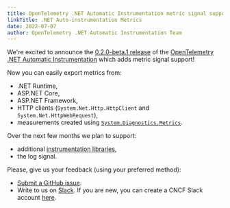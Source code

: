 ```yaml
---
title: OpenTelemetry .NET Automatic Instrumentation metric signal support
linkTitle: .NET Auto-instrumentation Metrics
date: 2022-07-07
author: OpenTelemetry .NET Automatic Instrumentation Team
---
```


We're excited to announce the
[0.2.0-beta.1 release](https://github.com/open-telemetry/opentelemetry-dotnet-instrumentation/releases/tag/v0.2.0-beta.1)
of the
[OpenTelemetry .NET Automatic Instrumentation](https://github.com/open-telemetry/opentelemetry-dotnet-instrumentation)
which adds metric signal support!

Now you can easily export metrics from:

- .NET Runtime,
- ASP.NET Core,
- ASP.NET Framework,
- HTTP clients (`System.Net.Http.HttpClient` and `System.Net.HttpWebRequest`),
- measurements created using [`System.Diagnostics.Metrics`](https://docs.microsoft.com/dotnet/core/diagnostics/metrics-instrumentation).

Over the next few months we plan to support:

- additional
  [instrumentation libraries](https://github.com/open-telemetry/opentelemetry-dotnet-instrumentation/blob/v0.2.0-beta.1/docs/config.md#instrumentations),
- the log signal.

Please, give us your feedback (using your preferred method):

- [Submit a GitHub issue](https://github.com/open-telemetry/opentelemetry-dotnet-instrumentation/issues/new).
- Write to us on [Slack](https://cloud-native.slack.com/archives/C01NR1YLSE7).
  If you are new, you can create a CNCF Slack account
  [here](http://slack.cncf.io/).
